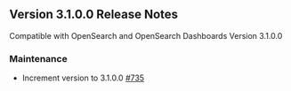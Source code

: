 ## Version 3.1.0.0 Release Notes
Compatible with OpenSearch and OpenSearch Dashboards Version 3.1.0.0

### Maintenance
* Increment version to 3.1.0.0 [#735](https://github.com/opensearch-project/dashboards-maps/pull/735)